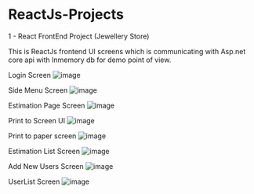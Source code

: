 # ReactJs-Projects
1 - React FrontEnd Project (Jewellery Store)

This is ReactJs frontend UI screens which is communicating with Asp.net core api with Inmemory db for demo point of view.

Login Screen
![image](https://user-images.githubusercontent.com/79794615/117180762-276bd000-adf2-11eb-9139-69dc7f56545a.png)

Side Menu Screen
![image](https://user-images.githubusercontent.com/79794615/117181920-5c2c5700-adf3-11eb-8c02-77520f7e8979.png)


Estimation Page Screen
![image](https://user-images.githubusercontent.com/79794615/117181195-9a754680-adf2-11eb-9a6f-3f83a725379a.png)


Print to Screen UI
![image](https://user-images.githubusercontent.com/79794615/117182406-f2607d00-adf3-11eb-9f26-226947df488b.png)



Print to paper screen
![image](https://user-images.githubusercontent.com/79794615/117181732-2d15e580-adf3-11eb-8949-7ac1e17969ff.png)



Estimation List Screen
![image](https://user-images.githubusercontent.com/79794615/117181068-79acf100-adf2-11eb-9c7b-12535d32ffc6.png)


Add New Users Screen
![image](https://user-images.githubusercontent.com/79794615/117181564-fe980a80-adf2-11eb-8c1d-070fc4b9af4f.png)


UserList Screen
![image](https://user-images.githubusercontent.com/79794615/117181793-3c952e80-adf3-11eb-9ec6-c5fd73e26b5c.png)

